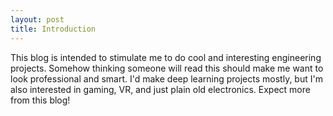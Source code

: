 ```yaml
---
layout: post
title: Introduction
---
```


This blog is intended to stimulate me to do cool and interesting engineering projects. Somehow thinking someone will read this should make me want to look professional and smart. I'd make deep learning projects mostly, but I'm also interested in gaming, VR, and just plain old electronics. Expect more from this blog!

